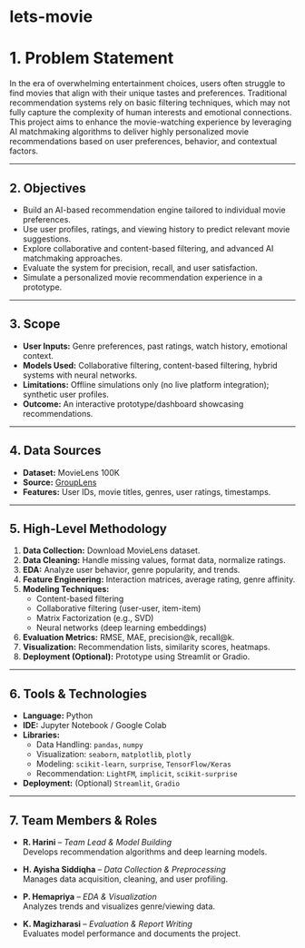 # lets-movie
# 1. Problem Statement

In the era of overwhelming entertainment choices, users often struggle to find movies that align with their unique tastes and preferences. Traditional recommendation systems rely on basic filtering techniques, which may not fully capture the complexity of human interests and emotional connections. This project aims to enhance the movie-watching experience by leveraging AI matchmaking algorithms to deliver highly personalized movie recommendations based on user preferences, behavior, and contextual factors.

---

## 2. Objectives

- Build an AI-based recommendation engine tailored to individual movie preferences.
- Use user profiles, ratings, and viewing history to predict relevant movie suggestions.
- Explore collaborative and content-based filtering, and advanced AI matchmaking approaches.
- Evaluate the system for precision, recall, and user satisfaction.
- Simulate a personalized movie recommendation experience in a prototype.

---

## 3. Scope

- **User Inputs:** Genre preferences, past ratings, watch history, emotional context.
- **Models Used:** Collaborative filtering, content-based filtering, hybrid systems with neural networks.
- **Limitations:** Offline simulations only (no live platform integration); synthetic user profiles.
- **Outcome:** An interactive prototype/dashboard showcasing recommendations.

---

## 4. Data Sources

- **Dataset:** MovieLens 100K  
- **Source:** [GroupLens](https://grouplens.org/datasets/movielens/)  
- **Features:** User IDs, movie titles, genres, user ratings, timestamps.

---

## 5. High-Level Methodology

1. **Data Collection:** Download MovieLens dataset.
2. **Data Cleaning:** Handle missing values, format data, normalize ratings.
3. **EDA:** Analyze user behavior, genre popularity, and trends.
4. **Feature Engineering:** Interaction matrices, average rating, genre affinity.
5. **Modeling Techniques:**
   - Content-based filtering
   - Collaborative filtering (user-user, item-item)
   - Matrix Factorization (e.g., SVD)
   - Neural networks (deep learning embeddings)
6. **Evaluation Metrics:** RMSE, MAE, precision@k, recall@k.
7. **Visualization:** Recommendation lists, similarity scores, heatmaps.
8. **Deployment (Optional):** Prototype using Streamlit or Gradio.

---

## 6. Tools & Technologies

- **Language:** Python  
- **IDE:** Jupyter Notebook / Google Colab  
- **Libraries:**  
  - Data Handling: `pandas`, `numpy`  
  - Visualization: `seaborn`, `matplotlib`, `plotly`  
  - Modeling: `scikit-learn`, `surprise`, `TensorFlow/Keras`  
  - Recommendation: `LightFM`, `implicit`, `scikit-surprise`  
- **Deployment:** (Optional) `Streamlit`, `Gradio`

---

## 7. Team Members & Roles

- **R. Harini** – *Team Lead & Model Building*  
  Develops recommendation algorithms and deep learning models.

- **H. Ayisha Siddiqha** – *Data Collection & Preprocessing*  
  Manages data acquisition, cleaning, and user profiling.

- **P. Hemapriya** – *EDA & Visualization*  
  Analyzes trends and visualizes genre/viewing data.

- **K. Magizharasi** – *Evaluation & Report Writing*  
  Evaluates model performance and documents the project.
